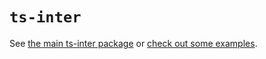 # `ts-inter`

See [the main ts-inter package](./packages/ts-inter/) or [check out some examples](./examples).